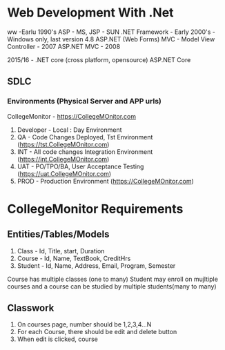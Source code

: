 # Web Development With .Net

 ww -Earlu 1990's 
 ASP - MS, JSP - SUN
 .NET Framework - Early 2000's - Windows only, last version 4.8
 ASP.NET (Web Forms)
 MVC - Model View Controller - 2007
 ASP.NET MVC - 2008


 2015/16 - .NET core (cross platform, opensource)
 ASP.NET Core

 ## SDLC
 ### Environments (Physical Server and APP urls)
 CollegeMonitor - https://CollegeMOnitor.com

 1. Developer - Local : Day Environment
 1. QA - Code Changes Deployed, Tst Environment (https://tst.CollegeMOnitor.com)
 1. INT - All code changes Integration Environment (https://int.CollegeMOnitor.com)
 1. UAT - PO/TPO/BA, User Acceptance Testing (https://uat.CollegeMOnitor.com)
 1. PROD - Production Environment (https://CollegeMOnitor.com)

 # CollegeMonitor Requirements
 
 ## Entities/Tables/Models
 1. Class - Id, Title, start, Duration
 1. Course - Id, Name, TextBook, CreditHrs
 1. Student - Id, Name, Address, Email, Program, Semester

 Course has multiple classes (one to many)
 Student may enroll on mujltiple courses and a course can be studied by multiple students(many to many)


 ## Classwork
 1. On courses page, number should be 1,2,3,4...N
 1. For each Course, there should be edit and delete button
 1. When edit is clicked, course